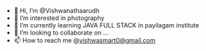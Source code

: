- 👋 Hi, I’m @Vishwanathaarudh
- 👀 I’m interested in photography
- 🌱 I’m currently learning JAVA FULL STACK in payilagam institute
- 💞️ I’m looking to collaborate on ...
- 📫 How to reach me @vishwasmart0@gmail.com

<!---
Vishwanathaarudh/Vishwanathaarudh is a ✨ special ✨ repository because its `README.md` (this file) appears on your GitHub profile.
You can click the Preview link to take a look at your changes.
--->
